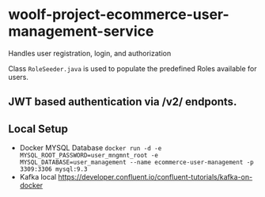 # woolf-project-ecommerce-user-management-service
Handles user registration, login, and authorization

Class `RoleSeeder.java` is used to populate the predefined Roles available for users. 

## JWT based authentication via /v2/ endponts.

## Local Setup
* Docker MYSQL Database
`docker run -d -e MYSQL_ROOT_PASSWORD=user_mngmnt_root -e MYSQL_DATABASE=user_management --name ecommerce-user-management -p 3309:3306 mysql:9.3`
* Kafka local
https://developer.confluent.io/confluent-tutorials/kafka-on-docker
